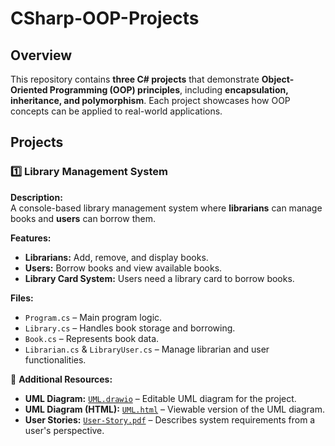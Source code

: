 # CSharp-OOP-Projects
## Overview  
This repository contains **three C# projects** that demonstrate **Object-Oriented Programming (OOP) principles**, including **encapsulation, inheritance, and polymorphism**. Each project showcases how OOP concepts can be applied to real-world applications.  

## Projects  

### 1️⃣ Library Management System  
**Description:**  
A console-based library management system where **librarians** can manage books and **users** can borrow them.  

**Features:**  
- **Librarians:** Add, remove, and display books.  
- **Users:** Borrow books and view available books.  
- **Library Card System:** Users need a library card to borrow books.  

**Files:**  
- `Program.cs` – Main program logic.  
- `Library.cs` – Handles book storage and borrowing.  
- `Book.cs` – Represents book data.  
- `Librarian.cs` & `LibraryUser.cs` – Manage librarian and user functionalities.  

📌 **Additional Resources:**  
- **UML Diagram:** [`UML.drawio`](UML.drawio) – Editable UML diagram for the project.  
- **UML Diagram (HTML):** [`UML.html`](UML.html) – Viewable version of the UML diagram.  
- **User Stories:** [`User-Story.pdf`](User-Story.pdf) – Describes system requirements from a user's perspective.  
